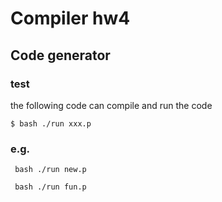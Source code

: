 # Compiler hw4 
## Code generator
### test

the following code can compile and run the code

`$ bash ./run xxx.p`

### e.g.

` bash ./run new.p` 

` bash ./run fun.p`

